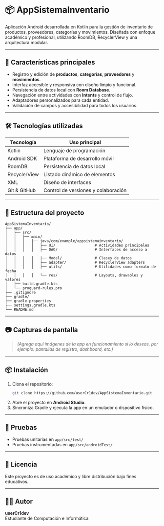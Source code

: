 # 📦 AppSistemaInventario

Aplicación Android desarrollada en Kotlin para la gestión de inventario de productos, proveedores, categorías y movimientos. Diseñada con enfoque académico y profesional, utilizando RoomDB, RecyclerView y una arquitectura modular.

---

## 🚀 Características principales

- Registro y edición de **productos**, **categorías**, **proveedores** y **movimientos**.
- Interfaz accesible y responsiva con diseño limpio y funcional.
- Persistencia de datos local con **Room Database**.
- Navegación entre actividades con **Intents** y control de flujo.
- Adaptadores personalizados para cada entidad.
- Validación de campos y accesibilidad para todos los usuarios.

---

## 🛠️ Tecnologías utilizadas

| Tecnología     | Uso principal                          |
|----------------|----------------------------------------|
| Kotlin         | Lenguaje de programación               |
| Android SDK    | Plataforma de desarrollo móvil         |
| RoomDB         | Persistencia de datos local            |
| RecyclerView   | Listado dinámico de elementos          |
| XML            | Diseño de interfaces                   |
| Git & GitHub   | Control de versiones y colaboración    |

---

## 📁 Estructura del proyecto

```
AppSistemaInventario/
├── app/
│   ├── src/
│   │   ├── main/
│   │   │   ├── java/com/example/appsistemainventario/
│   │   │   │   ├── UI/                  # Actividades principales
│   │   │   │   ├── DAO/                 # Interfaces de acceso a datos
│   │   │   │   ├── Model/               # Clases de datos
│   │   │   │   ├── adapter/             # RecyclerView adapters
│   │   │   │   ├── utils/               # Utilidades como formato de fecha
│   │   │   │   └── res/                 # Layouts, drawables y valores
│   ├── build.gradle.kts
│   └── proguard-rules.pro
├── .gitignore
├── gradle/
├── gradle.properties
├── settings.gradle.kts
└── README.md
```

---

## 📷 Capturas de pantalla

> *(Agrega aquí imágenes de la app en funcionamiento si lo deseas, por ejemplo: pantallas de registro, dashboard, etc.)*

---

## 📦 Instalación

1. Clona el repositorio:
   ```bash
   git clone https://github.com/userCr1dev/AppSistemaInventario.git
   ```
2. Abre el proyecto en **Android Studio**.
3. Sincroniza Gradle y ejecuta la app en un emulador o dispositivo físico.

---

## 🧪 Pruebas

- Pruebas unitarias en `app/src/test/`
- Pruebas instrumentadas en `app/src/androidTest/`

---

## 📄 Licencia

Este proyecto es de uso académico y libre distribución bajo fines educativos.

---

## 👨‍💻 Autor

**userCr1dev**  
Estudiante de Computación e Informática  

